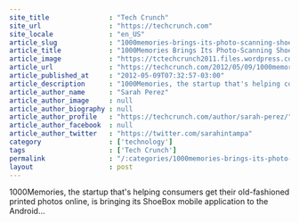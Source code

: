 ```yaml
---
site_title               : "Tech Crunch"
site_url                 : "https://techcrunch.com"
site_locale              : "en_US"
article_slug             : "1000memories-brings-its-photo-scanning-shoebox-app-to-android-revamps-iphone-version"
article_title            : "1000Memories Brings Its Photo-Scanning Shoebox App To Android, Revamps iPhone Version"
article_image            : "https://tctechcrunch2011.files.wordpress.com/2012/05/shoebox-ios.jpg?w=320&h=400&crop=1"
article_url              : "https://techcrunch.com/2012/05/09/1000memories-brings-its-photo-scanning-shoebox-app-to-android-revamps-iphone-version/"
article_published_at     : "2012-05-09T07:32:57-03:00"
article_description      : "1000Memories, the startup that's helping consumers get their old-fashioned printed photos online, is bringing its ShoeBox mobile application to the Android..."
article_author_name      : "Sarah Perez"
article_author_image     : null
article_author_biography : null
article_author_profile   : "https://techcrunch.com/author/sarah-perez/"
article_author_facebook  : null
article_author_twitter   : "https://twitter.com/sarahintampa"
category                 : ['technology']
tags                     : ['Tech Crunch']
permalink                : "/:categories/1000memories-brings-its-photo-scanning-shoebox-app-to-android-revamps-iphone-version/"
layout                   : post
---
```


1000Memories, the startup that's helping consumers get their old-fashioned printed photos online, is bringing its ShoeBox mobile application to the Android...
